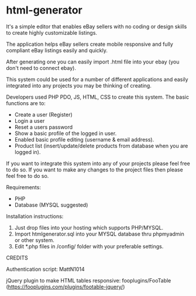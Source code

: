 # html-generator
It's a simple editor that enables eBay sellers with no coding or design skills to create highly customizable listings.

The application helps eBay sellers create mobile responsive and fully compliant eBay listings easily and quickly.

After generating one you can easily import .html file into your ebay (you don't need to connect ebay).

This system could be used for a number of different applications and easily integrated into any projects you may be thinking of creating.


Developers used PHP PDO, JS, HTML, CSS to create this system. The basic functions are to:
<ul>
<li>Create a user (Register)</li>
<li>Login a user</li> 
<li>Reset a users password</li> 
<li>Show a basic profile of the logged in user.</li>  
<li>Enabled basic profile editing (username & email address).</li>
<li>Product list (insert/update/delete products from database when you are logged in).</li>
</ul>

If you want to integrate this system into any of your projects please feel free to do so. If you want to make any changes to the project files then please feel free to do so.

Requirements:
<ul>
<li>PHP</li>
<li>Database (MYSQL suggested)</li> 
</ul>

Installation instructions:
1. Just drop files into your hosting which supports PHP/MYSQL.
2. Import htmlgenerator.sql into your MYSQL database thru phpmyadmin or other system.
3. Edit *.php files in /config/ folder with your preferable settings.


CREDITS

Authentication script:
MattN1014

jQuery plugin to make HTML tables responsive:
fooplugins/FooTable (https://fooplugins.com/plugins/footable-jquery/)
